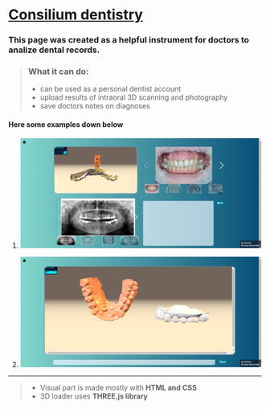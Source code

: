 # [Consilium dentistry](https://Ekaterina-2022.github.io/Consilium__dentistry/)

### This page was created as a helpful instrument for doctors to analize dental records.

> ### What it can do:
>
> -   can be used as a personal dentist account
> -   upload results of intraoral 3D scanning and
>     photography
> -   save doctors notes on diagnoses

#### Here some examples down below

1. ![Page](/assets/images/Colisium_all.png)

2. ![STL](/assets/images/Colisium_stl.png)

---

> -   Visual part is made mostly with **HTML and CSS**
> -   3D loader uses **THREE.js library**
